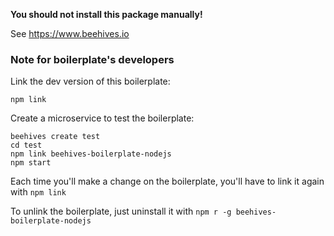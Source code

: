 **You should not install this package manually!**

See https://www.beehives.io


### Note for boilerplate's developers

Link the dev version of this boilerplate:

```
npm link
```


Create a microservice to test the boilerplate:

```
beehives create test
cd test
npm link beehives-boilerplate-nodejs
npm start
```

Each time you'll make a change on the boilerplate, you'll have to link it again with `npm link`


To unlink the boilerplate, just uninstall it with `npm r -g beehives-boilerplate-nodejs`
